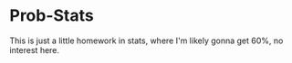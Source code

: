 # Prob-Stats
This is just a little homework in stats, where I'm likely gonna get 60%, no interest here.
